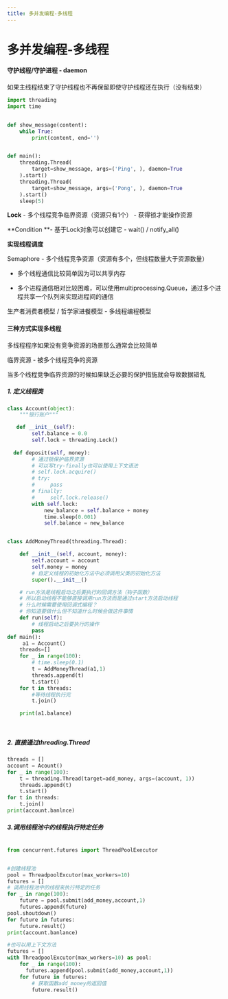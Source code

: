 ```yaml
---
title: 多并发编程-多线程
---
```

# 多并发编程-多线程

#### 守护线程/守护进程 - daemon

如果主线程结束了守护线程也不再保留即使守护线程还在执行（没有结束）

```python
import threading
import time


def show_message(content):
    while True:
        print(content, end='')


def main():
    threading.Thread(
        target=show_message, args=('Ping', ), daemon=True
    ).start()
    threading.Thread(
        target=show_message, args=('Pong', ), daemon=True
    ).start()
    sleep(5)

```



**Lock** - 多个线程竞争临界资源（资源只有1个） - 获得锁才能操作资源

**Condition **-  基于Lock对象可以创建它 - wait() / notify_all()

**实现线程调度**

Semaphore - 多个线程竞争资源（资源有多个，但线程数量大于资源数量）

- 多个线程通信比较简单因为可以共享内存


- 多个进程通信相对比较困难，可以使用multiprocessing.Queue，通过多个进程共享一个队列来实现进程间的通信

生产者消费者模型 / 哲学家进餐模型 - 多线程编程模型

#### 三种方式实现多线程

多线程程序如果没有竞争资源的场景那么通常会比较简单

临界资源 - 被多个线程竞争的资源

当多个线程竞争临界资源的时候如果缺乏必要的保护措施就会导致数据错乱

##### 1.  定义线程类

```python
class Account(object):
    """银行账户"""

   def __init__(self):
        self.balance = 0.0
        self.lock = threading.Lock()
     
  def deposit(self, money):
        # 通过锁保护临界资源
        # 可以写try-finally也可以使用上下文语法
        # self.lock.acquire()
        # try:
        #     pass
        # finally:
        #     self.lock.release()
        with self.lock:
            new_balance = self.balance + money
            time.sleep(0.001)
            self.balance = new_balance         


class AddMoneyThread(threading.Thread):

    def __init__(self, account, money):
        self.account = account
        self.money = money
        # 自定义线程的初始化方法中必须调用父类的初始化方法
        super().__init__()

    # run方法是线程启动之后要执行的回调方法（钩子函数）
    # 所以启动线程不能够直接调用run方法而是通过start方法启动线程
    # 什么时候需要使用回调式编程？
    # 你知道要做什么但不知道什么时候会做这件事情
    def run(self):
        # 线程启动之后要执行的操作
        pass
def main():
	 a1 = Account()
    threads=[]
    for _ in range(100):
        # time.sleep(0.1)
        t = AddMoneyThread(a1,1)
        threads.append(t)
        t.start()
    for t in threads:
    	#等待线程执行完
        t.join()

    print(a1.balance)

      
```

##### 2. 直接通过threading.Thread

```python
threads = []
account = Acount()
for _ in range(100):
	t = threading.Thread(target=add_money, args=(account, 1))
	threads.append(t)
	t.start()
for t in threads:
	t.join()
print(account.banlnce)

```

##### 3.调用线程池中的线程执行特定任务

```python

from concurrent.futures import ThreadPoolExecutor


#创建线程池
pool = ThreadpoolExcutor(max_workers=10)
futures = []
# 调用线程池中的线程来执行特定的任务
for _ in range(100):
	future = pool.submit(add_money,account,1)
	futures.append(future)
pool.shoutdown()
for future in futures:
	future.result()
print(account.banlance)

#也可以用上下文方法
futures = []
with ThreadpoolExcutor(max_workers=10) as pool:
    for _ in range(100):
      futures.append(pool.submit(add_money,account,1))
    for future in futures:
        # 获取函数add_money的返回值
        future.result()
```
